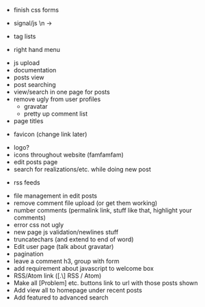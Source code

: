 - finish css forms
* signal/js \n -> <br /> 
- tag lists
* right hand menu
- js upload
- documentation
- posts view
- post searching
- view/search in one page for posts
- remove ugly from user profiles
  - gravatar
  - pretty up comment list 
- page titles
* favicon (change link later)
- logo?
- icons throughout website (famfamfam)
- edit posts page
- search for realizations/etc. while doing new post
* rss feeds
- file management in edit posts
- remove comment file upload (or get them working)
- number comments (permalink link, stuff like that, highlight your comments)
- error css not ugly
- new page js validation/newlines stuff
- truncatechars (and extend to end of word)
- Edit user page (talk about gravatar)
- pagination
- leave a comment h3, group with form
- add requirement about javascript to welcome box
- RSS/Atom link ([.\\] RSS / Atom)
- Make all [Problem] etc. buttons link to url with those posts shown
- Add view all to homepage under recent posts
- Add featured to advanced search
